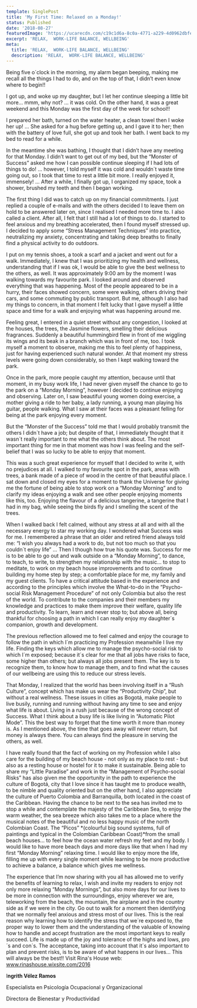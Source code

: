 ```yaml
---
template: SinglePost
title: 'My First Time: Relaxed on a Monday!'
status: Published
date: '2018-08-27'
featuredImage: 'https://ucarecdn.com/c19c1d6a-8c0a-4771-a229-4d0962dbfe2b/'
excerpt: 'RELAX,  WORK-LIFE BALANCE, WELLBEING'
meta:
  title: 'RELAX,  WORK-LIFE BALANCE, WELLBEING'
  description: 'RELAX,  WORK-LIFE BALANCE, WELLBEING'
---
```

Being five o´clock in the morning, my alarm began beeping, making me recall all the things I had to do, and on the top of that, I didn’t even know where to begin!!

I got up, and woke up my daughter, but I let her continue sleeping a little bit more… mmm, why not? … it was cold. On the other hand, it was a great weekend and this Monday was the first day of the week for school!!

I prepared her bath, turned on the water heater, a clean towel then I woke her up! … She asked for a hug before getting up, and I gave it to her; then with the battery of love full, she got up and took her bath. I went back to my bed to read for a while.

In the meantime she was bathing, I thought that I didn’t have any meeting for that Monday. I didn’t want to get out of my bed, but the “Monster of Success” asked me how I can possible continue sleeping if I had lots of things to do! … however, I told myself it was cold and wouldn´t waste time going out, so I took that time to rest a little bit more. I really enjoyed it, immensely! ... After a while, I finally got up, I organized my space, took a shower, brushed my teeth and then I began working.

The first thing I did was to catch up on my financial commitments. I just replied a couple of e-mails and with the others decided I to leave them on hold to be answered later on, since I realised I needed more time to. I also called a client. After all, I felt that I still had a lot of things to do. I started to feel anxious and my breathing accelerated, then I found myself stressed up. I decided to apply some “Stress Management Techniques” into practice, neutralizing my anxiety, concentrating and taking deep breaths to finally find a physical activity to do outdoors.

I put on my tennis shoes, a took a scarf and a jacket and went out for a walk. Immediately, I knew that I was prioritizing my health and wellness, understanding that if I was ok, I would be able to give the best wellness to the others, as well. It was approximately 9:00 am by the moment I was walking towards my favourite park. I looked around and observed everything that was happening. Most of the people appeared to be in a hurry, their faces showed concern, some were walking, others driving their cars, and some commuting by public transport. But me, although I also had my things to concern, in that moment I felt lucky that I gave myself a little space and time for a walk and enjoying what was happening around me.

Feeling great, I entered in a quiet street without any congestion, I looked at the houses, the trees, the Jasmine flowers, smelling their delicious fragrances. Suddenly a beautiful hummingbird flew in front of me wiggling its wings and its beak in a branch which was in front of me, too. I took myself a moment to observe, making me this to feel plenty of happiness, just for having experienced such natural wonder. At that moment my stress levels were going down considerably, so then I kept walking toward the park.

Once in the park, more people caught my attention, because until that moment, in my busy work life, I had never given myself the chance to go to the park on a “Monday Morning”, however I decided to continue enjoying and observing. Later on, I saw beautiful young women doing exercise, a mother giving a ride to her baby, a lady running, a young man playing his guitar, people walking. What I saw at their faces was a pleasant felling for being at the park enjoying every moment.

But the “Monster of the Success” told me that I would probably transmit the others I didn´t have a job; but despite of that, I immediately thought that it wasn´t really important to me what the others think about. The most important thing for me in that moment was how I was feeling and the self-belief that I was so lucky to be able to enjoy that moment.

This was a such great experience for myself that I decided to write it, with no prejudices at all. I walked to my favourite spot in the park, areas with trees, a bank made of a piece of wood in the centre of that beautiful place. I sat down and closed my eyes for a moment to thank the Universe for giving me the fortune of being able to stop work on a “Monday Morning” and to clarify my ideas enjoying a walk and see other people enjoying moments like this, too. Enjoying the flavour of a delicious tangerine, a tangerine that I had in my bag, while seeing the birds fly and I smelling the scent of the trees.

When I walked back I felt calmed, without any stress at all and with all the necessary energy to star my working day. I wondered what Success was for me. I remembered a phrase that an older and retired friend always told me: “I wish you always had a work to do, but not too much so that you couldn´t enjoy life” … Then I though how true his quote was. Success for me is to be able to go out and walk outside on a “Monday Morning”, to dance, to teach, to write, to strengthen my relationship with the music… to stop to meditate, to work on my beach house improvements and to continue building my home step by step; a comfortable place for me, my family and my guest clients. To have a critical attitude based in the experience and according to the principles which involve the What-to-do in the “Psycho-social Risk Management Procedure” of not only Colombia but also the rest of the world. To contribute to the companies and their members my knowledge and practices to make them improve their welfare, quality life and productivity. To learn, learn and never stop to; but above all, being thankful for choosing a path in which I can really enjoy my daughter´s companion, growth and development.

The previous reflection allowed me to feel calmed and enjoy the courage to follow the path in which I´m practicing my Profession meanwhile I live my life. Finding the keys which allow me to manage the psycho-social risk to which I´m exposed; because it´s clear for me that all jobs have risks to face, some higher than others; but always all jobs present them. The key is to recognize them, to know how to manage them, and to find what the causes of our wellbeing are using this to reduce our stress levels.

That Monday, I realized that the world has been involving itself in a “Rush Culture”, concept which has make us wear the “Productivity Chip”, but without a real wellness. These issues in cities as Bogotá, make people to live busily, running and running without having any time to see and enjoy what life is about. Living in a rush just because of the wrong concept of Success. What I think about a busy life is like living in “Automatic Pilot Mode”. This the best way to forget that the time worth it more than money is. As I mentioned above, the time that goes away will never return, but money is always there. You can always find the pleasure in serving the others, as well.

I have really found that the fact of working on my Profession while I also care for the building of my beach house - not only as my place to rest - but also as a resting house or hostel for it to make it sustainable. Being able to share my “Little Paradise” and work in the “Management of Psycho-social Risks” has also given me the opportunity in the path to experience the culture of Bogotá, city that I love since it has taught me to produce wealth, to be nimble and quality oriented but on the other hand, I also appreciate the culture of Puerto Colombia and Barranquilla, both located in the coast of the Caribbean. Having the chance to be next to the sea has invited me to stop a while and contemplate the majesty of the Caribbean Sea, to enjoy the warm weather, the sea breeze which also takes me to a place where the musical notes of the beautiful and no less happy music of the north Colombian Coast. The “Picos” *(colourful big sound systems, full of paintings and typical in the Colombian Caribbean Coast)*from the small beach houses… to feel how the ocean water refresh my feet and my body. I would like to have more beach days and more days like that when I had my first “Monday Morning” relaxing time. I would like to enjoy more the life, filling me up with every single moment while learning to be more productive to achieve a balance, a balance which gives me wellness.

The experience that I’m now sharing with you all has allowed me to verify the benefits of learning to relax, I wish and invite my readers to enjoy not only more relaxing “Monday Mornings”, but also more days for our lives to be more in connection with the surroundings, enjoy wherever we are, teleworking from the beach, the mountain, the airplane and in the country side as if we were in the city. Go out to walk for a moment then identifying that we normally feel anxious and stress most of our lives. This is the real reason why learning how to identify the stress that we´re exposed to, the proper way to lower them and the understanding of the valuable of knowing how to handle and accept frustration are the most important keys to really succeed. Life is made up of the joy and tolerance of the highs and lows, pro´s and con´s. The acceptance, taking into account that it´s also important to plan and prevent risks, is to be aware of what happens in our lives… This will always be the best!! Visit Rina's House web: www.rinashouse.wixsite.com/2016

I**ngrith Vélez Ramos**

Especialista en Psicología Ocupacional y Organizacional

Directora de Bienestar y Productividad